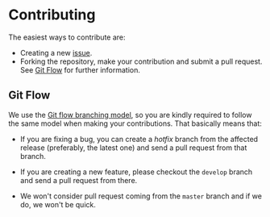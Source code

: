 Contributing
============

The easiest ways to contribute are:

  * Creating a new [issue].
  * Forking the repository, make your contribution and submit a pull request.
    See [Git Flow](#git-flow) for further information.

[issue]: https://github.com/grey-systems/terraform-elasticsearch/issues/new

Git Flow
--------

We use the [Git flow branching model][flow], so you are kindly required to
follow the same model when making your contributions.  That basically means
that:

  * If you are fixing a bug, you can create a *hotfix* branch from the affected
  release (preferably, the latest one) and send a pull request from that branch.

  * If you are creating a new feature, please checkout the `develop` branch and
  send a pull request from there.

  * We won't consider pull request coming from the `master` branch and if we do,
    we won't be quick.

[flow]: http://nvie.com/posts/a-successful-git-branching-model/
